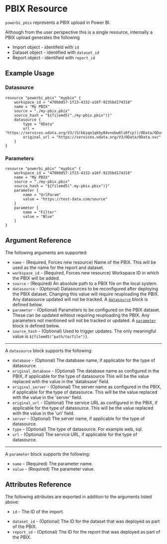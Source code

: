 # PBIX Resource
`powerbi_pbix` represents a PBIX upload in Power BI. 

Although from the user perspective this is a single resource, internally a PBIX upload generates the following
* Import object - identifeid with `id`
* Dataset object - identified with `dataset_id`
* Report object - identified with `report_id`

## Example Usage

### Datasource
```hcl
resource "powerbi_pbix" "mypbix" {
	workspace_id = "470b0d57-1f23-4332-a16f-9235bd174318"
	name = "My PBIX"
	source = "./my-pbix.pbix"
	source_hash = "${filemd5("./my-pbix.pbix")}"
	datasource {
		type = "OData"
		url = "https://services.odata.org/V3/(S(kbiqo1qkby04vnobw0li0fcp))/OData/OData.svc"
		original_url = "https://services.odata.org/V3/OData/OData.svc"
	}
}
```


### Parameters
```hcl
resource "powerbi_pbix" "mypbix" {
	workspace_id = "470b0d57-1f23-4332-a16f-9235bd174318"
	name = "My PBIX"
	source = "./my-pbix.pbix"
	source_hash = "${filemd5(".my-pbix.pbix")}"
	parameter {
		name = "UrlParam"
		value = "https://test-data.com/source"
	}
	parameter {
		name = "Filter"
		value = "Blue"
	}
}
```
## Argument Reference
The following arguments are supported:
<!-- docgen:NonComputedParameters -->
* `name` - (Required, Forces new resource) Name of the PBIX. This will be used as the name for the report and dataset.
* `workspace_id` - (Required, Forces new resource) Workspace ID in which the PBIX will be added.
* `source` - (Required) An absolute path to a PBIX file on the local system.
* `datasource` - (Optional) Datasources to be reconfigured after deploying the PBIX dataset. Changing this value will require reuploading the PBIX. Any datasource updated will not be tracked. A [`datasource`](#prop-datasource) block is defined below.
* `parameter` - (Optional) Parameters to be configured on the PBIX dataset. These can be updated wihtout requiring reuploading the PBIX. Any parameters not mentioned will not be tracked or updated. A [`parameter`](#prop-parameter) block is defined below.
* `source_hash` - (Optional) Used to trigger updates. The only meaningful value is `${filemd5("path/to/file")}`.
---
<a id="prop-datasource"></a>A `datasource` block supports the following:
* `database` - (Optional) The database name, if applicable for the type of datasource.
* `original_database` - (Optional) The database name as configured in the PBIX, if applicable for the type of datasource This will be the value replaced with the value in the 'databsase' field.
* `original_server` - (Optional) The server name as configured in the PBIX, if applicable for the type of datasource. This will be the value replaced with the value in the 'server' field.
* `original_url` - (Optional) The service URL as configured in the PBIX, if applicable for the type of datasource. This will be the value replaced with the value in the 'url' field.
* `server` - (Optional) The server name, if applicable for the type of datasource.
* `type` - (Optional) The type of datasource. For example web, sql.
* `url` - (Optional) The service URL, if applicable for the type of datasource.
---
<a id="prop-parameter"></a>A `parameter` block supports the following:
* `name` - (Required) The parameter name.
* `value` - (Required) The parameter value.
<!-- /docgen -->

## Attributes Reference
The following attributes are exported in addition to the arguments listed above:
* `id` - The ID of the import.
<!-- docgen:ComputedParameters -->
* `dataset_id` - (Optional) The ID for the dataset that was deployed as part of the PBIX.
* `report_id` - (Optional) The ID for the report that was deployed as part of the PBIX.
<!-- /docgen -->